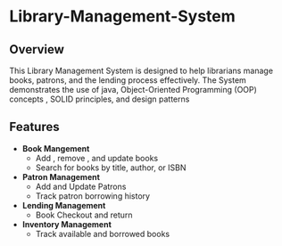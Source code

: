 # Library-Management-System

## Overview

This Library Management System is designed to help librarians manage books, patrons, and the lending process effectively. The System demonstrates the use of java, Object-Oriented Programming (OOP) concepts , SOLID principles, and design patterns


## Features
- **Book Mangement**
  - Add , remove , and update books
  - Search for books by title, author, or ISBN
- **Patron Management**
  - Add and Update Patrons
  - Track patron borrowing history
- **Lending Management**
  - Book Checkout and return
- **Inventory Management**
  - Track available and borrowed books
